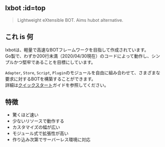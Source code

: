 ## lxbot :id=top

> Lightweight eXtensible BOT. Aims hubot alternative.

## これ is 何

lxbotは、軽量で高速なBOTフレームワークを目指して作成されています。  
Go製で、わずか200行未満（2020/04/30現在）のコードによって動作し、シンプルかつ堅牢であることを目標にしています。

`Adapter`, `Store`, `Script`, `Plugin`のモジュールを自由に組み合わせて、さまざまな要求に対するBOTを構築することができます。  
詳細は[クイックスタート](quickstart.md)ガイドを参照してください。

## 特徴

- 驚くほど速い
- 少ないリソースで動作する
- カスタマイズの幅が広い
- モジュール式で拡張性が高い
- 作り込み次第でサーバーレス環境に対応